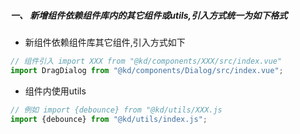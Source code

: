 
##### 一、 新增组件依赖组件库内的其它组件或utils,引入方式统一为如下格式

- 新组件依赖组件库其它组件,引入方式如下
```js
// 组件引入 import XXX from "@kd/components/XXX/src/index.vue"
import DragDialog from "@kd/components/Dialog/src/index.vue";

```

-  组件内使用utils
```js
// 例如 import {debounce} from "@kd/utils/XXX.js
import {debounce} from "@kd/utils/index.js";

```


